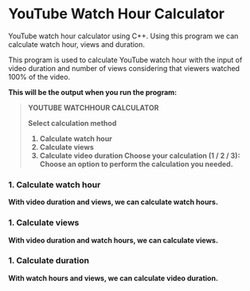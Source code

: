# YouTube Watch Hour Calculator
YouTube watch hour calculator using C++. Using this program we can calculate watch hour, views and duration.

This program is used to calculate YouTube watch hour with the input of video duration and number of views considering that viewers watched 100% of the video.

<b>This will be the output when you run the program:<b>
>YOUTUBE WATCHHOUR CALCULATOR 
>
>Select calculation method 
>1. Calculate watch hour
>2. Calculate views
>3. Calculate video duration
>Choose your calculation (1 / 2 / 3):
Choose an option to perform the calculation you needed.

### 1. Calculate watch hour
  With video duration and views, we can calculate watch hours.
  

### 1. Calculate views
  With video duration and watch hours, we can calculate views.
  

### 1. Calculate duration
  With watch hours and views, we can calculate video duration.
